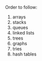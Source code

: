 Order to follow:

1. arrays
2. stacks
3. queues
4. linked lists
5. trees
6. graphs
7. tries
8. hash tables
